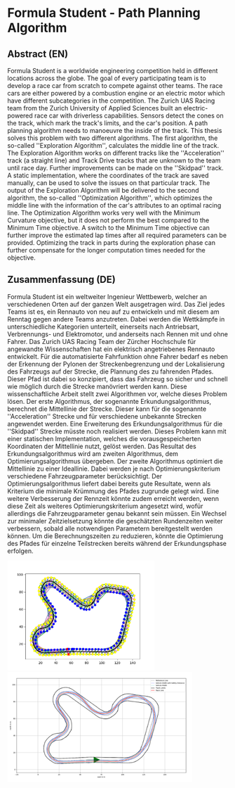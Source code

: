 # Formula Student - Path Planning Algorithm

## Abstract (EN)
Formula Student is a worldwide engineering competition held in different locations across the globe.
The goal of every participating team is to develop a race car from scratch to compete against other teams.
The race cars are either powered by a combustion engine or an electric motor which have different subcategories in the competition.
The Zurich UAS Racing team from the Zurich University of Applied Sciences built an electric-powered race car with driverless capabilities.
Sensors detect the cones on the track, which mark the track's limits, and the car's position.
A path planning algorithm needs to manoeuvre the inside of the track.
This thesis solves this problem with two different algorithms.
The first algorithm, the so-called ''Exploration Algorithm'', calculates the middle line of the track.
The Exploration Algorithm works on different tracks like the ''Acceleration'' track (a straight line) and Track Drive tracks that are unknown to the team until race day.
Further improvements can be made on the ''Skidpad'' track.
A static implementation, where the coordinates of the track are saved manually, can be used to solve the issues on that particular track.
The output of the Exploration Algorithm will be delivered to the second algorithm, the so-called ''Optimization Algorithm'', which optimizes the middle line with the information of the car's attributes to an optimal racing line.
The Optimization Algorithm works very well with the Minimum Curvature objective, but it does not perform the best compared to the Minimum Time objective.
A switch to the Minimum Time objective can further improve the estimated lap times after all required parameters can be provided.
Optimizing the track in parts during the exploration phase can further compensate for the longer computation times needed for the objective.

## Zusammenfassung (DE)
Formula Student ist ein weltweiter Ingenieur Wettbewerb, welcher an verschiedenen Orten auf der ganzen Welt ausgetragen wird.
Das Ziel jedes Teams ist es, ein Rennauto von neu auf zu entwickeln und mit diesem am Renntag gegen andere Teams anzutreten.
Dabei werden die Wettkämpfe in unterschiedliche Kategorien unterteilt, einerseits nach Antriebsart, Verbrennungs- und Elektromotor, und anderseits nach Rennen mit und ohne Fahrer.
Das Zurich UAS Racing Team der Zürcher Hochschule für angewandte Wissenschaften hat ein elektrisch angetriebenes Rennauto entwickelt.
Für die automatisierte Fahrfunktion ohne Fahrer bedarf es neben der Erkennung der Pylonen der Streckenbegrenzung und der Lokalisierung des Fahrzeugs auf der Strecke, die Plannung des zu fahrenden Pfades.
Dieser Pfad ist dabei so konzipiert, dass das Fahrzeug so sicher und schnell wie möglich durch die Strecke manövriert werden kann.
Diese wissenschaftliche Arbeit stellt zwei Algorithmen vor, welche dieses Problem lösen.
Der erste Algorithmus, der sogenannte Erkundungsalgorithmus, berechnet die Mittellinie der Strecke.
Dieser kann für die sogenannte ''Acceleration'' Strecke und für verschiedene unbekannte Strecken angewendet werden.
Eine Erweiterung des Erkundungsalgorithmus für die ''Skidpad'' Strecke müsste noch realisiert werden.
Dieses Problem kann mit einer statischen Implementation, welches die vorausgespeicherten Koordinaten der Mittellinie nutzt, gelöst werden.
Das Resultat des Erkundungsalgorithmus wird am zweiten Algorithmus, dem Optimierungsalgorithmus übergeben.
Der zweite Algorithmus optimiert die Mittellinie zu einer Ideallinie.
Dabei werden je nach Optimierungskriterium verschiedene Fahrzeugparameter berücksichtigt.
Der Optimierungsalgorithmus liefert dabei bereits gute Resultate, wenn als Kriterium die minimale Krümmung des Pfades zugrunde gelegt wird.
Eine weitere Verbesserung der Rennzeit könnte zudem erreicht werden, wenn diese Zeit als weiteres Optimierungskriterium angesetzt wird, wofür allerdings die Fahrzeugparameter genau bekannt sein müssen.
Ein Wechsel zur minimaler Zeitzielsetzung könnte die geschätzten Rundenzeiten weiter verbessern, sobald alle notwendigen Parametern bereitgestellt werden können.
Um die Berechnungszeiten zu reduzieren, könnte die Optimierung des Pfades für einzelne Teilstrecken bereits während der Erkundungsphase erfolgen.

<img src="https://github.com/Beomar97/path-planning-docs/blob/master/img/Result_Rand_final.png" alt="Exploration Algorithm on the ''Rand'' track." height="250px"/> <img src="https://github.com/Beomar97/path-planning-docs/blob/master/img/Results_Optimization_Rand_Laps_2.png" alt="Optimization Algorithm on the ''Rand'' track." height="250px"/>
